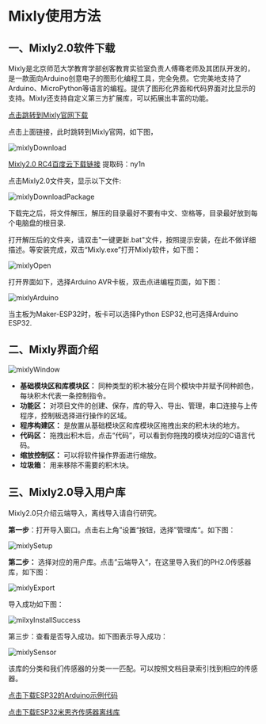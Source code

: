 # Mixly使用方法

## 一、Mixly2.0软件下载

​        Mixly是北京师范大学教育学部创客教育实验室负责人傅骞老师及其团队开发的，是一款面向Arduino创意电子的图形化编程工具，完全免费。它完美地支持了Arduino、MicroPython等语言的编程。提供了图形化界面和代码界面对比显示的支持。Mixly还支持自定义第三方扩展库，可以拓展出丰富的功能。

[点击跳转到Mixly官网下载](https://mixly.cn/bnu-maker/mixl2.0rc)

点击上面链接，此时跳转到Mixly官网，如下图，

![mixlyDownload](./picture/mixlyDownload.png)

 [Mixly2.0 RC4百度云下载链接](https://pan.baidu.com/s/1EdBmAlYFzJ_2rULhKm2g3g?pwd=ny1n)   提取码：ny1n  

点击Mixly2.0文件夹，显示以下文件:

![mixlyDownloadPackage](./picture/mixlyDownloadPackage.png)

下载完之后，将文件解压，解压的目录最好不要有中文、空格等，目录最好放到每个电脑盘的根目录.

打开解压后的文件夹，请双击"一键更新.bat"文件，按照提示安装，在此不做详细描述。等安装完成，双击“Mixly.exe”打开Mixly软件，如下图：

![mixlyOpen](./picture/mixlyOpen.png)

打开界面如下，选择Arduino AVR卡板，双击点进编程页面，如下图：

![mixlyArduino](./picture/mixlyArduino.png)

当主板为Maker-ESP32时，板卡可以选择Python ESP32,也可选择Arduino ESP32.

## 二、Mixly界面介绍

![mixlyWindow](./picture/mixlyWindow.png)

- **基础模块区和库模块区：** 同种类型的积木被分在同个模块中并赋予同种颜色，每块积木代表一条控制指令。
- **功能区：** 对项目文件的创建、保存，库的导入、导出、管理，串口连接与上传程序，控制板选择进行操作的区域。
- **程序构建区：** 是放置从基础模块区和库模块区拖拽出来的积木块的地方。
- **代码区：** 拖拽出积木后，点击“代码”，可以看到你拖拽的模块对应的C语言代码。
- **缩放控制区：** 可以将软件操作界面进行缩放。
- **垃圾箱：** 用来移除不需要的积木块。

## 三、Mixly2.0导入用户库

Mixly2.0只介绍云端导入，离线导入请自行研究。

**第一步**：打开导入窗口。点击右上角”设置“按钮，选择”管理库“。如下图：

![mixlySetup](./picture/mixlySetup.png)

**第二步：** 选择对应的用户库。点击”云端导入“，在这里导入我们的PH2.0传感器库，如下图：

![mixlyExport](./picture/mixlyExport.png)

导入成功如下图：

![milxyInstallSuccess](./picture/milxyInstallSuccess.png)

第三步：查看是否导入成功。如下图表示导入成功：

![mixlySensor](./picture/mixlySensor.png)

该库的分类和我们传感器的分类一一匹配。可以按照文档目录索引找到相应的传感器。

<a href="zh-cn/software/mixly/emakefun_sensor.zip" download>点击下载ESP32的Arduino示例代码</a>

[点击下载ESP32米思齐传感器离线库](zh-cn/software/mixly/emakefun_sensors_esp32.zip ':ignore')
